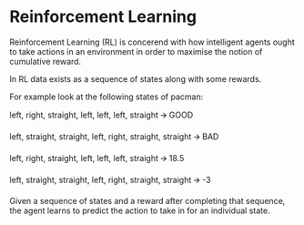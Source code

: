 # Reinforcement Learning 

Reinforcement Learning (RL) is concerend with how intelligent agents ought to take actions in an environment in order to maximise the notion of cumulative reward. 

In RL data exists as a sequence of states along with some rewards.

For example look at the following states of pacman: 

left, right, straight, left, left, left, straight 🡪 GOOD

left, straight, straight, left, right, straight, straight 🡪 BAD

left, right, straight, left, left, left, straight 🡪 18.5

left, straight, straight, left, right, straight, straight 🡪 -3

Given a sequence of states and a reward after completing that sequence, the agent learns to predict the action to take in for an individual state. 

